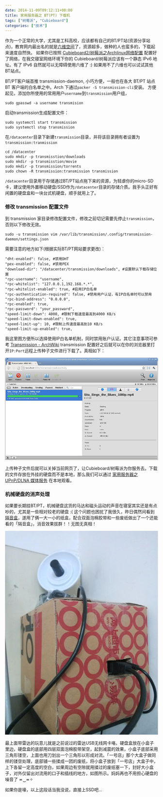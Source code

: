 ```yaml
---
date: 2014-11-09T09:12:11+08:00
title: 家用服务器之 BT(PT) 下载机
tags: ["树莓派", "Cubieboard"]
categories: ["技术"]
---
```


作为一个正常的大学，尤其是工科高校，应该都有自己的BT/PT站(资源分享站点)，教育网内最出名的就是[六维空间](http://bt.neu6.edu.cn/forum.php)了，资源超多，做种的人也蛮多的，下载起来速度自然快。
如果你已按照 [Cubieboard2/树莓派之Archlinux网络配置](/posts/2014-11/2014-11-08_19-26-58/) 配置好了网络，在我交寝室网络环境下你的 Cubieboard/树莓派应该有一个静态 IPv6 地址。有了 IPv6 自然就可以无障碍使用六维了 :)  如果用不了六维也可以试试其他BT站点。

BT/PT客户端首推 transmission-daemon, 小巧方便，一般也在各大 BT/PT 站点 BT 客户端的白名单之中。Arch 下通过`packer -S transmission-cli`安装。
方便起见，添加你所使用的常用用户`username`到`transmission`用户组，
```
sudo gpasswd -a username transmision
```

启动transmission生成配置文件：
```
sudo systemctl start transmission
sudo systemctl stop transmission
```

在`/datacenter`目录下新建`transmission`目录，并将该目录拥有者设置为`transmission:tranmission` 
```
cd /datacenter
sudo mkdir -p transmisstion/downloads
sudo mkdir -p transmisstion/movie
sudo mkdir -p transmission/torrents
sudo chown -R transmission:transmission transmission
```

`/datacenter`目录用于存储通过BT/PT站点拖下来的资源，为轻虐你的micro-SD卡，建议使用外置移动硬盘/SSD作为`/datacenter`目录的存储介质。我手头正好有闲置的硬盘盒和一块台式机硬盘，顺手就用上了。

### 修改 transmission 配置文件

到 transmission 家目录修改配置文件，修改之前切记需要先停止`transmission`，否则以下修改无效。
```
sudo -u transmission vim /var/lib/transmission/.config/transmission-daemon/settings.json
```

需要注意的地方如下(根据实际BT/PT网站要求更改)：
```
"dht-enabled": false, #禁用DHT 
"pex-enabled": false, #禁用PEX 
"download-dir": "/datacenter/transmission/downloads", #设置默认下载存储位置
"rpc-username": "username", 
"rpc-whitelist": "127.0.0.1,192.168.*.*",    
"rpc-whitelist-enabled": true, #启用IP白名单
"rpc-authentication-required": false, #禁用用户认证，有IP白名单时可以禁用
"rpc-bind-address": "0.0.0.0",
"rpc-enabled": true,
"rpc-password": "your_passward",
"speed-limit-down": 4000, #限制下载速度最高到4000 KB/s
"speed-limit-down-enabled": true,
"speed-limit-up": 10, #限制上传速度最高到10 KB/s
"speed-limit-up-enabled": true,
```

我这里图方便所以选择使用IP白名单机制，同时禁用账户认证。其它注意事项可参考 [Transmission - ArchWiki](https://wiki.archlinux.org/index.php/Transmission) transmission 配置好之后就可以在你的浏览器里打开`IP:Port`远程上传种子文件进行下载了。真相如下：  

![用transmission-daemon实现远程BT下载](/pictures/misc/transmission-daemon.jpg)

上传种子文件后就可以关掉当前网页了，让Cubieboard/树莓派为你服务去。下载的文件存放在外挂的硬盘而不是本地，那么我们可以通过 [家用服务器之 UPnP/DLNA 媒体服务](/posts/2014-11/2014-11-11_18-22-50/) 在本地观看。

### 机械硬盘的消声处理  

如果要长期挂BT/PT，机械硬盘这货的马达和磁头运动的声音在寝室其实还是有点吵的，尤其是一些相对较老的硬盘 :( 这个问题也困扰了我很久，昨日偶然间看到 [隔音盒](http://scigame.ntcu.edu.tw/Site1/Game_voice6.html)，遂用了俩一大一小的纸盒，配合双面泡棉胶带和一些废纸做出了一个还能看的「隔音盒」，消音效果拔群！！无图无真相！   

![隔音盒](/pictures/misc/geyinhe.jpg)

最上面带雷达的玩意儿就是之前说过的雷达USB无线网卡咯，硬盘盒放在小盒子里边，硬盘盒的底部用四层双面泡棉胶带架空，起到减震的效果，小盒子底部采用三角形镂空，上面也用刀划出一个三角形以形成对流。「一号店」那个大盒子做同样的镂空处理，底部铺一些揉成一团的废纸，将小盒子放到「一号店」大盒子中，上下各留一定高度的空白，如果周边有空隙就用揉过的废纸塞一下，封好大小盒子，对外仅留出对流用的口子和插线的地方，如图所示。妈妈再也不用担心硬盘的噪音了 ≖‿≖✧

如果你是壕，以上这段话当我没说，直接上SSD吧...